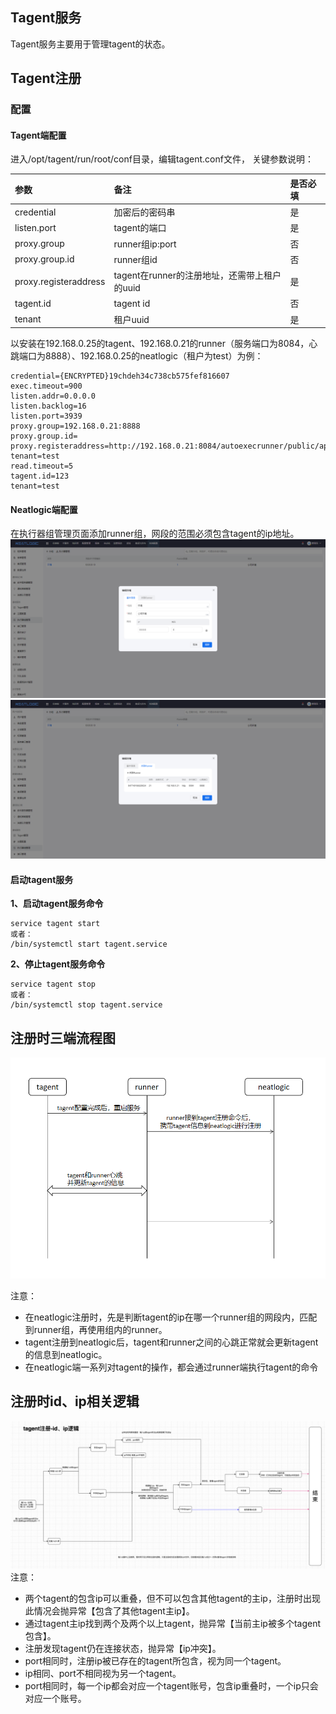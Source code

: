 ## Tagent服务

Tagent服务主要用于管理tagent的状态。

## Tagent注册

### 配置

#### Tagent端配置

进入/opt/tagent/run/root/conf目录，编辑tagent.conf文件， 关键参数说明：

| 参数                    | 备注                             | 是否必填 |
|:----------------------|:-------------------------------|:-----|
| credential            | 加密后的密码串                        | 是    |
| listen.port           | tagent的端口                      | 是    |
| proxy.group           | runner组ip:port                 | 否    |
| proxy.group.id        | runner组id                      | 否    |
| proxy.registeraddress | tagent在runner的注册地址，还需带上租户的uuid | 是    |
| tagent.id             | tagent id                      | 否    |
| tenant                | 租户uuid                         | 是    |

以安装在192.168.0.25的tagent、192.168.0.21的runner（服务端口为8084，心跳端口为8888）、192.168.0.25的neatlogic（租户为test）为例：

``` properties
credential={ENCRYPTED}19chdeh34c738cb575fef816607
exec.timeout=900
listen.addr=0.0.0.0
listen.backlog=16
listen.port=3939
proxy.group=192.168.0.21:8888
proxy.group.id=
proxy.registeraddress=http://192.168.0.21:8084/autoexecrunner/public/api/rest/tagent/register?tenant=test
read.timeout=5
tagent.id=123
tenant=test
```

#### Neatlogic端配置

在执行器组管理页面添加runner组，网段的范围必须包含tagent的ip地址。
![img.png](images/img.png)
![img.png](images/img1.png)

#### 启动tagent服务

**1、启动tagent服务命令**

``` shell
service tagent start
或者：
/bin/systemctl start tagent.service
```

**2、停止tagent服务命令**

``` shell
service tagent stop
或者：
/bin/systemctl stop tagent.service 
```

## 注册时三端流程图

![img.png](images/img2.png)

注意：

+ 在neatlogic注册时，先是判断tagent的ip在哪一个runner组的网段内，匹配到runner组，再使用组内的runner。
+ tagent注册到neatlogic后，tagent和runner之间的心跳正常就会更新tagent的信息到neatlogic。
+ 在neatlogic端一系列对tagent的操作，都会通过runner端执行tagent的命令

## 注册时id、ip相关逻辑

![img_1.png](images/img3.png)
注意：

+ 两个tagent的包含ip可以重叠，但不可以包含其他tagent的主ip，注册时出现此情况会抛异常【包含了其他tagent主ip】。
+ 通过tagent主ip找到两个及两个以上tagent，抛异常【当前主ip被多个tagent包含】。
+ 注册发现tagent仍在连接状态，抛异常【ip冲突】。
+ port相同时，注册ip被已存在的tagent所包含，视为同一个tagent。
+ ip相同、port不相同视为另一个tagent。
+ port相同时，每一个ip都会对应一个tagent账号，包含ip重叠时，一个ip只会对应一个账号。
